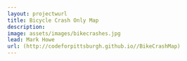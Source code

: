 ```yaml
---
layout: projectwurl
title: Bicycle Crash Only Map
description: 
image: assets/images/bikecrashes.jpg
lead: Mark Howe
url: (http://codeforpittsburgh.github.io//BikeCrashMap)
---
```


